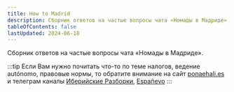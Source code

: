 ```yaml
---
title: How to Madrid
description: Сборник ответов на частые вопросы чата «Номады в Мадриде»
tableOfContents: false
lastUpdated: 2024-06-18
---
```


Сборник ответов на частые вопросы чата «Номады в Мадриде».

:::tip
Если Вам нужно почитать что-то по теме налогов, ведение autónomo, правовые нормы, то обратите внимание на сайт [ponaehali.es](https://ponaehali.es/) и телеграм каналы [Иберийские Разборки](https://t.me/desmontaje_iberico), [Españevo](https://t.me/espanevo)
:::
